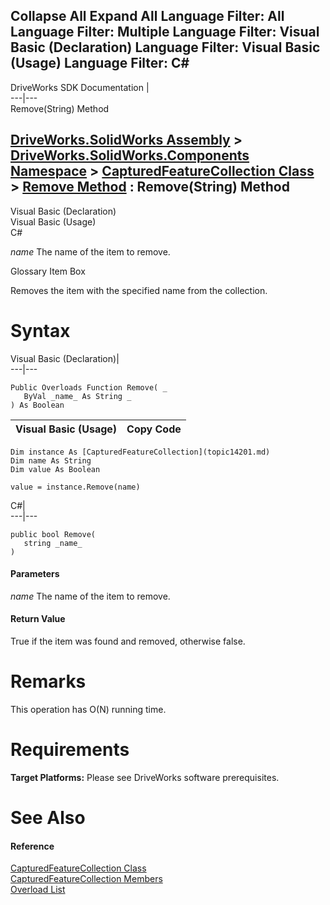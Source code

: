        

 Collapse All Expand All  Language Filter: All  Language Filter: Multiple  Language Filter: Visual Basic (Declaration) Language Filter: Visual Basic (Usage) Language Filter: C#  
---  
DriveWorks SDK Documentation  |   
---|---  
Remove(String) Method   
  
[DriveWorks.SolidWorks Assembly](topic13342.md) > [DriveWorks.SolidWorks.Components Namespace](topic13925.md) > [CapturedFeatureCollection Class](topic14201.md) > [Remove Method](topic14210.md) : Remove(String) Method  
---  
  
Visual Basic (Declaration)    
Visual Basic (Usage)    
C# 

_name_
    The name of the item to remove.

Glossary Item Box

Removes the item with the specified name from the collection. 

# Syntax

Visual Basic (Declaration)|   
---|---  
      
    
    Public Overloads Function Remove( _
       ByVal _name_ As String _
    ) As Boolean  
  
Visual Basic (Usage)| Copy Code  
---|---  
      
    
    Dim instance As [CapturedFeatureCollection](topic14201.md)
    Dim name As String
    Dim value As Boolean
     
    value = instance.Remove(name)  
  
C#|   
---|---  
      
    
    public bool Remove( 
       string _name_
    )  
  
#### Parameters

 _name_
    The name of the item to remove.

#### Return Value

True if the item was found and removed, otherwise false.

# Remarks

This operation has O(N) running time.

# Requirements

**Target Platforms:** Please see DriveWorks software prerequisites.

# See Also

#### Reference

[CapturedFeatureCollection Class](topic14201.md)   
[CapturedFeatureCollection Members](topic14202.md)   
[Overload List](topic14210.md)


